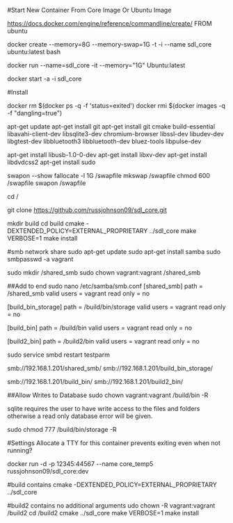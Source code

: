 #Start New Container From Core Image Or Ubuntu Image

https://docs.docker.com/engine/reference/commandline/create/
FROM ubuntu


docker create --memory=8G --memory-swap=1G -t -i --name sdl_core ubuntu:latest bash

docker run --name=sdl_core -it --memory="1G" Ubuntu:latest

docker start -a -i sdl_core

#Install

docker rm $(docker ps -q -f 'status=exited')
docker rmi $(docker images -q -f "dangling=true")

apt-get update
apt-get install git
apt-get install git cmake build-essential libavahi-client-dev libsqlite3-dev chromium-browser libssl-dev libudev-dev libgtest-dev libbluetooth3 libbluetooth-dev bluez-tools libpulse-dev


apt-get install libusb-1.0-0-dev
apt-get install libxv-dev
apt-get install libdvdcss2
apt-get install sudo


swapon --show
fallocate -l 1G /swapfile
mkswap /swapfile
chmod 600 /swapfile
swapon /swapfile


cd /

git clone https://github.com/russjohnson09/sdl_core.git

mkdir build
cd build
cmake -DEXTENDED_POLICY=EXTERNAL_PROPRIETARY ../sdl_core
make VERBOSE=1
make install


#smb network share
sudo apt-get update
sudo apt-get install samba
sudo smbpasswd -a vagrant

sudo mkdir /shared_smb
sudo chown vagrant:vagrant /shared_smb 



##Add to end 
sudo nano /etc/samba/smb.conf
[shared_smb]
path = /shared_smb
valid users = vagrant
read only = no

[build_bin_storage]
path = /build/bin/storage
valid users = vagrant
read only = no

[build_bin]
path = /build/bin
valid users = vagrant
read only = no

[build2_bin]
path = /build2/bin
valid users = vagrant
read only = no


sudo service smbd restart
testparm

smb://192.168.1.201/shared_smb/
smb://192.168.1.201/build_bin_storage/

smb://192.168.1.201/build_bin/
smb://192.168.1.201/build2_bin/


##Allow Writes to Database
sudo chown vagrant:vagrant /build/bin -R


sqlite requires the user to have write access to the files and folders otherwise
a read only database error will be given.

sudo chmod 777 /build/bin/storage -R


#Settings
Allocate a TTY for this container prevents exiting even when not running?







docker run -d -p 12345:44567  --name core_temp5 russjohnson09/sdl_core:dev



#build contains cmake -DEXTENDED_POLICY=EXTERNAL_PROPRIETARY ../sdl_core


#build2 contains no additional arguments
udo chown -R vagrant:vagrant /build2
cd /build2
cmake ../sdl_core
make VERBOSE=1
make install

